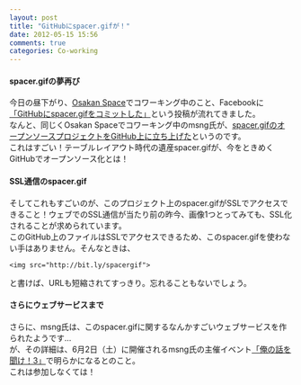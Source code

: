 ```yaml
---
layout: post
title: "GitHubにspacer.gifが！"
date: 2012-05-15 15:56
comments: true
categories: Co-working 
---
```

#### spacer.gifの夢再び
今日の昼下がり、[Osakan Space](http://www.osakan-space.com/)でコワーキング中のこと、Facebookに[「GitHubにspacer.gifをコミットした」](http://www.msng.info/archives/2012/05/spacer-gif-on-github.php)という投稿が流れてきました。  
なんと、同じくOsakan Spaceでコワーキング中のmsng氏が、[spacer.gifのオープンソースプロジェクトをGitHub上に立ち上げた](https://github.com/msng/spacer.gif)というのです。  
これはすごい！テーブルレイアウト時代の遺産spacer.gifが、今をときめくGitHubでオープンソース化とは！

#### SSL通信のspacer.gif
そしてこれもすごいのが、このプロジェクト上のspacer.gifがSSLでアクセスできること！ウェブでのSSL通信が当たり前の昨今、画像1つとってみても、SSL化されることが求められています。  
このGitHub上のファイルはSSLでアクセスできるため、このspacer.gifを使わない手はありません。そんなときは、

    <img src="http://bit.ly/spacergif">

と書けば、URLも短縮されてすっきり。忘れることもないでしょう。

#### さらにウェブサービスまで
さらに、msng氏は、このspacer.gifに関するなんかすごいウェブサービスを作られたようです…  
が、その詳細は、6月2日（土）に開催されるmsng氏の主催イベント[「俺の話を聞け！3」](http://www.msng.info/archives/2012/05/orekike-3.php)で明らかになるとのこと。  
これは参加しなくては！

